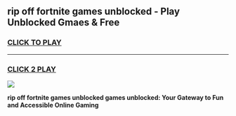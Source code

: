
## rip off fortnite games unblocked - Play Unblocked Gmaes & Free
<h3>
<a href="https://news.freeplayer.one?title=rip_off_fortnite_games_unblocked&ref=16F">CLICK TO PLAY</a></h3>
<hr>

<h3>
<a href="https://news.freeplayer.one?title=rip_off_fortnite_games_unblocked&ref=16F">CLICK 2 PLAY</a>
  
</h3>

<a href="https://news.freeplayer.one?title=rip_off_fortnite_games_unblocked&ref=16F/"><img src="https://clearcache.store/games.png"></a>


**rip off fortnite games unblocked games unblocked: Your Gateway to Fun and Accessible Online Gaming**
